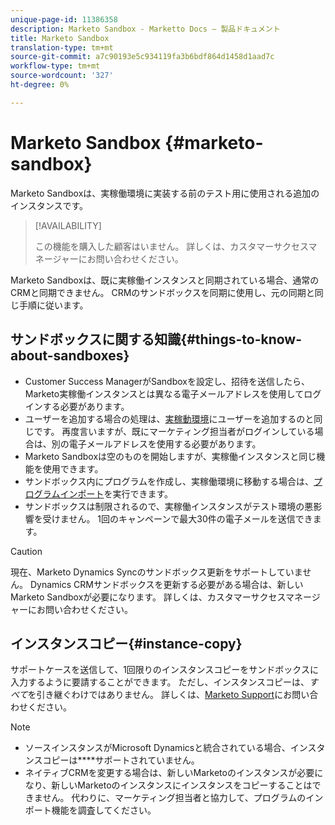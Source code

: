 ```yaml
---
unique-page-id: 11386358
description: Marketo Sandbox - Marketto Docs — 製品ドキュメント
title: Marketo Sandbox
translation-type: tm+mt
source-git-commit: a7c90193e5c934119fa3b6bdf864d1458d1aad7c
workflow-type: tm+mt
source-wordcount: '327'
ht-degree: 0%

---
```



# Marketo Sandbox {#marketo-sandbox}

Marketo Sandboxは、実稼働環境に実装する前のテスト用に使用される追加のインスタンスです。

>[!AVAILABILITY]
>
>この機能を購入した顧客はいません。 詳しくは、カスタマーサクセスマネージャーにお問い合わせください。

Marketo Sandboxは、既に実稼働インスタンスと同期されている場合、通常のCRMと同期できません。 CRMのサンドボックスを同期に使用し、元の同期と同じ手順に従います。

## サンドボックスに関する知識{#things-to-know-about-sandboxes}

* Customer Success ManagerがSandboxを設定し、招待を送信したら、Marketo実稼働インスタンスとは異なる電子メールアドレスを使用してログインする必要があります。
* ユーザーを追加する場合の処理は、[実稼動環境](/help/marketo/product-docs/administration/users-and-roles/managing-marketo-users.md#create-users)にユーザーを追加するのと同じです。 再度言いますが、既にマーケティング担当者がログインしている場合は、別の電子メールアドレスを使用する必要があります。
* Marketo Sandboxは空のものを開始しますが、実稼働インスタンスと同じ機能を使用できます。
* サンドボックス内にプログラムを作成し、実稼働環境に移動する場合は、[プログラムインポート](/help/marketo/product-docs/core-marketo-concepts/programs/working-with-programs/import-a-program.md)を実行できます。
* サンドボックスは制限されるので、実稼働インスタンスがテスト環境の悪影響を受けません。 1回のキャンペーンで最大30件の電子メールを送信できます。

>[!CAUTION]
>
>現在、Marketo Dynamics Syncのサンドボックス更新をサポートしていません。 Dynamics CRMサンドボックスを更新する必要がある場合は、新しいMarketo Sandboxが必要になります。 詳しくは、カスタマーサクセスマネージャーにお問い合わせください。

## インスタンスコピー{#instance-copy}

サポートケースを送信して、1回限りのインスタンスコピーをサンドボックスに入力するように要請することができます。 ただし、インスタンスコピーは、_すべて_&#x200B;を引き継ぐわけではありません。 詳しくは、[Marketo Support](https://nation.marketo.com/t5/Support/ct-p/Support)にお問い合わせください。

>[!NOTE]
>
>* ソースインスタンスがMicrosoft Dynamicsと統合されている場合、インスタンスコピーは&#x200B;****&#x200B;サポートされていません。
>* ネイティブCRMを変更する場合は、新しいMarketoのインスタンスが必要になり、新しいMarketoのインスタンスにインスタンスをコピーすることはできません。 代わりに、マーケティング担当者と協力して、プログラムのインポート機能を調査してください。

